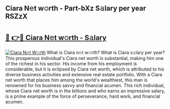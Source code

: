 ## Ciara N𝚎t w𝚘rth - Part-bXz S𝚊lary per year RSZzX

# <h2><a href="http://gc1fsgw.nevu.top/?p=Ciara">🔗 👉🔴 Ciara N𝚎t w𝚘rth - S𝚊lary</a></h2>

[![Ciara N𝚎t W𝚘rth](https://i.imgur.com/Oavwk0R.jpeg)](http://gc1fsgw.nevu.top/?p=Ciara)
What is Ciara n𝚎t w𝚘rth? What is Ciara s𝚊lary per year?
This prosperous individual's Ciara net worth is substantial, making him one of the richest in his sector. His income from his employment is considerable, but it is eclipsed by Ciara net worth, which is attributed to his diverse business activities and extensive real estate portfolio. With a Ciara net worth that places him among the world's wealthiest, this man is renowned for his business savvy and financial acumen. This rich individual, whose Ciara net worth is in the billions and who earns an impressive salary, is a prime example of the force of perseverance, hard work, and financial acumen.

